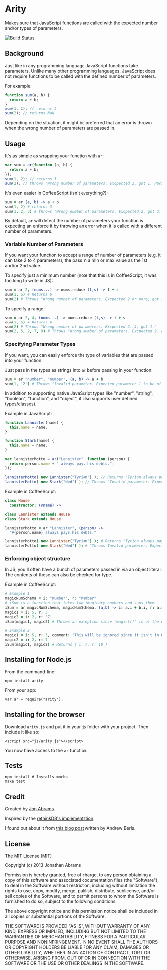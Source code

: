 # Arity

Makes sure that JavaScript functions are called with the expected number and/or types of parameters.

[![Build Status](https://travis-ci.org/JonAbrams/arity.png?branch=master)](https://travis-ci.org/JonAbrams/arity)

## Background

Just like in any programming language JavaScript functions take parameters. Unlike many other programming languages, JavaScript does not require functions to be called with the defined number of parameters.

For example:

```js
function sum(a, b) {
  return a + b;
}
sum(1, 2); // returns 3
sum(2); // returns NaN
```

Depending on the situation, it might be preferred that an error is thrown when the wrong number of parameters are passed in.

## Usage

It's as simple as wrapping your function with `ar`:

```js
var sum = ar(function (a, b) {
  return a + b;
});
sum(1, 2); // returns 3
sum(2); // throws "Wrong number of parameters. Excpected 2, got 1. Params: a, b."
```

It's even easier in CoffeeScript (isn't everything?):

```coffee
sum = ar (a, b) -> a + b
sum(1, 2) # returns 3
sum(1, 2, 3) # throws "Wrong number of parameters. Excpected 2, got 3. Params: a, b."
```

By default, `ar` will detect the number of parameters your function is expecting an enforce it by throwing an error when it is called with a different number of parameters.

### Variable Number of Parameters

If you want your function to accept a range of number of parameters (e.g. it can take 2 to 4 parameters), the pass in a min or max value as the 1st and/or 2nd value.

To specify just a minimum number (note that this is in CoffeeScript, it was too long to write in JS):

```coffee
sum = ar 2, (nums...) -> nums.reduce (t,s) -> t + s
sum(1, 5) # Returns 6
sum(2) # Throws "Wrong number of parameters. Excpected 2 or more, got 1."
```

To specify a range:

```coffee
sum = ar 2, 4, (nums...) -> nums.reduce (t,s) -> t + s
sum(1, 5) # Returns 6
sum(2) # Throws "Wrong number of parameters. Excpected 2..4, got 1."
sum(2, 5, 2, 7, 9) # Throws "Wrong number of parameters. Excpected 2..4, got 5."
```

### Specifying Parameter Types

If you want, you can easily enforce the type of variables that are passed into your function.

Just pass in the types as strings into `ar` before passing in your function:

```coffee
sum = ar "number", "number", (a, b) -> a + b
sum(1, '2') # Throws "Invalid parameter. Expected parameter 1 to be of type 'Number' but got 'String'."
```

In addition to supporting native JavaScript types like "number", "string", "boolean", "function", and "object", it also supports user defined types/classes).

Example in JavaScript:

```js
function Lannister(name) {
  this.name = name;
}

function Stark(name) {
  this.name = name;
}

var lannisterMotto = ar("Lannister", function (person) {
  return person.name + " always pays his debts.";
});

lannisterMotto( new Lannister("Tyrion") ); // Returns "Tyrion always pays his debts."
lannisterMotto( new Stark("Ned") ); // Throws "Invalid parameter. Expected parameter 0 to be of type 'Lannister' but got 'Stark'."
```

Example in CoffeeScript:

```coffee
class House
  constructor: (@name) ->

class Lannister extends House
class Stark extends House

lannisterMotto = ar "Lannister", (person) ->
  "#{person.name} always pays his debts."

lannisterMotto( new Lannister("Tyrion") ); # Returns "Tyrion always pays his debts."
lannisterMotto( new Stark("Ned") ); # "Throws Invalid parameter. Expected parameter 0 to be of type 'Lannister' but got 'Stark'."
```

### Enforcing object structure

In JS, you'll often have a bunch of parameters passed in via an object literal. The contents of these can also be checked for type.

Example in CoffeeScript:

```coffee
# Example 1
magicNumSchema = i: "number", r: "number"
# iSum is a function that takes two imaginary numbers and sums them
iSum = ar magicNumSchema, magicNumSchema, (a,b) -> i: a.i + b.i, r: a.r + b.r
magic1 = i: 5, r: 3
magic2 = i: 2, r: '7'
iSum(magic1, magic2) # Throws an exception since 'magic[r]' is of the wrong type

# Example 2
magic1 = i: 5, r: 3, comment: "This will be ignored since it isn't in magicNumSchema"
magic2 = i: 2, r: 7
iSum(magic1, magic2) # Returns { i: 7, r: 10 }
```

## Installing for Node.js

From the command-line:

    npm install arity

From your app:

    var ar = require("arity");

## Installing for the browser

Download `arity.js` and put it in your `js` folder with your project. Then include it like so:

    <script src="js/arity.js"></script>

You now have access to the `ar` function.

## Tests

    npm install # Installs mocha
    make test

## Credit

Created by [Jon Abrams](http://twitter.com/JonathanAbrams).

Inspired by the [rethinkDB's implementation](https://github.com/rethinkdb/rethinkdb/blob/next/drivers/javascript/src/base.coffee#L11).

I found out about it from [this blog post](http://andrewberls.com/blog/post/javascript-tricks-enforcing-function-arity) written by Andrew Berls.

## License

The MIT License (MIT)

Copyright (c) 2013 Jonathan Abrams

Permission is hereby granted, free of charge, to any person obtaining a copy
of this software and associated documentation files (the "Software"), to deal
in the Software without restriction, including without limitation the rights
to use, copy, modify, merge, publish, distribute, sublicense, and/or sell
copies of the Software, and to permit persons to whom the Software is
furnished to do so, subject to the following conditions:

The above copyright notice and this permission notice shall be included in
all copies or substantial portions of the Software.

THE SOFTWARE IS PROVIDED "AS IS", WITHOUT WARRANTY OF ANY KIND, EXPRESS OR
IMPLIED, INCLUDING BUT NOT LIMITED TO THE WARRANTIES OF MERCHANTABILITY,
FITNESS FOR A PARTICULAR PURPOSE AND NONINFRINGEMENT. IN NO EVENT SHALL THE
AUTHORS OR COPYRIGHT HOLDERS BE LIABLE FOR ANY CLAIM, DAMAGES OR OTHER
LIABILITY, WHETHER IN AN ACTION OF CONTRACT, TORT OR OTHERWISE, ARISING FROM,
OUT OF OR IN CONNECTION WITH THE SOFTWARE OR THE USE OR OTHER DEALINGS IN
THE SOFTWARE.
